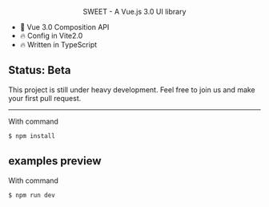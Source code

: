 

<p align="center">SWEET - A Vue.js 3.0 UI library</p>

* 💪 Vue 3.0 Composition API
* 🔥 Config in Vite2.0
* 🔥 Written in TypeScript

## Status: Beta

This project is still under heavy development. Feel free to join us and make your first pull request.



---


With command
```bash
$ npm install
```

## examples preview
With command
```bash
$ npm run dev
```

